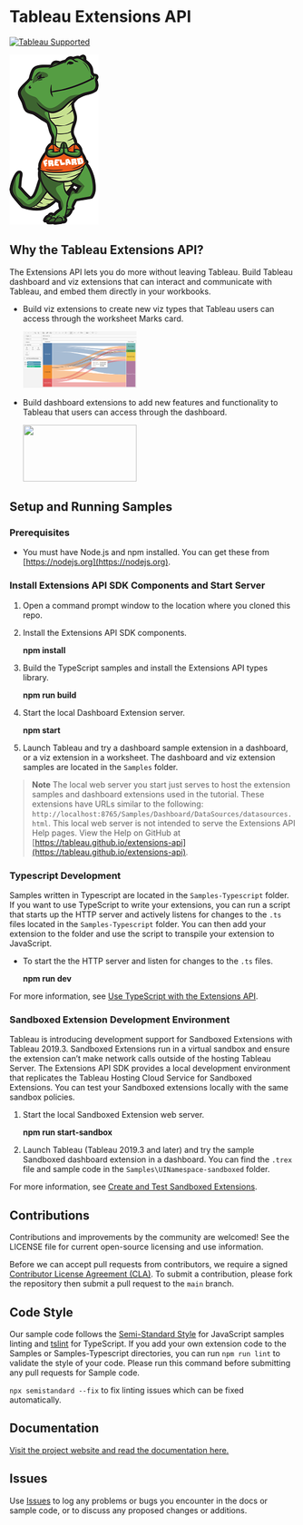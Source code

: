 # Tableau Extensions API
[![Tableau Supported](https://img.shields.io/badge/Support%20Level-Tableau%20Supported-53bd92.svg)](https://www.tableau.com/support-levels-it-and-developer-tools)

![Image of Flex the T-Rex](./assets/flex.png)


## Why the Tableau Extensions API?

The Extensions API lets you do more without leaving Tableau. Build Tableau dashboard and viz extensions that can interact and communicate with Tableau, and embed them directly in your workbooks.

* Build viz extensions to create new viz types that Tableau users can access through the worksheet Marks card.


    <img src="./assets/sm_sankey.png" width="200" height="100">


* Build dashboard extensions to add new features and functionality to Tableau that users can access through the dashboard.

    <img src="./Tutorial/assets/Part_3.gif" width="200" height="100">


## Setup and Running Samples

### Prerequisites

* You must have Node.js and npm installed. You can get these from [https://nodejs.org](https://nodejs.org).

### Install Extensions API SDK Components and Start Server

1. Open a command prompt window to the location where you cloned this repo.

2. Install the Extensions API SDK components.

    **npm install**

3. Build the TypeScript samples and install the Extensions API types library.

   **npm run build**

4. Start the local Dashboard Extension server.

   **npm start**

5. Launch Tableau and try a dashboard sample extension in a dashboard, or a viz extension in a worksheet. The dashboard and viz extension  samples are located in the `Samples` folder.

 >**Note** The local web server you start just serves to host the extension samples and dashboard extensions used in the tutorial. These extensions have URLs similar to the following: `http://localhost:8765/Samples/Dashboard/DataSources/datasources.html`.
 >   This local web server is not intended to serve the Extensions API Help pages.
 >   View the Help on GitHub at [https://tableau.github.io/extensions-api](https://tableau.github.io/extensions-api).

### Typescript Development

Samples written in Typescript are located in the `Samples-Typescript` folder.
If you want to use TypeScript to write your extensions, you can run a script that starts up the HTTP server and actively listens for changes to the `.ts` files located in the `Samples-Typescript` folder. You can then add your extension to the folder and use the script to transpile your extension to JavaScript.

* To start the the HTTP server and listen for changes to the `.ts` files.

    **npm run dev**

For more information, see [Use TypeScript with the Extensions API](https://tableau.github.io/extensions-api/docs/core/trex_typescript).

### Sandboxed Extension Development Environment

Tableau is introducing development support for Sandboxed Extensions with Tableau 2019.3. Sandboxed Extensions run in a virtual sandbox and ensure the extension can’t make network calls outside of the hosting Tableau Server. The Extensions API SDK provides a local development environment that replicates the Tableau Hosting Cloud Service for Sandboxed Extensions. You can test your Sandboxed extensions locally with the same sandbox policies.

1. Start the local Sandboxed Extension web server.

    **npm run start-sandbox**

2. Launch Tableau (Tableau 2019.3 and later) and try the sample Sandboxed dashboard extension in a dashboard. You can find the `.trex` file and sample code in the `Samples\UINamespace-sandboxed` folder.

For more information, see [Create and Test Sandboxed Extensions](https://tableau.github.io/extensions-api/docs/security/trex_sandbox_test).

## Contributions

Contributions and improvements by the community are welcomed!
See the LICENSE file for current open-source licensing and use information.

Before we can accept pull requests from contributors, we require a signed [Contributor License Agreement (CLA)](https://tableau.github.io/contributing.html). To submit a contribution, please fork the repository then submit a pull request to the `main` branch.

## Code Style
Our sample code follows the [Semi-Standard Style](https://github.com/Flet/semistandard) for JavaScript samples linting and [tslint](https://palantir.github.io/tslint/) for TypeScript.  If you add your own extension code to the Samples or Samples-Typescript directories, you can run `npm run lint` to validate the style of your code.  Please run this command before submitting any pull requests for Sample code.

`npx semistandard --fix` to fix linting issues which can be fixed automatically.

## Documentation
[Visit the project website and read the documentation here.](https://tableau.github.io/extensions-api/)

## Issues
Use [Issues](https://github.com/tableau/extensions-api/issues) to log any problems or bugs you encounter in the docs or sample code, or to discuss any proposed changes or additions. 
